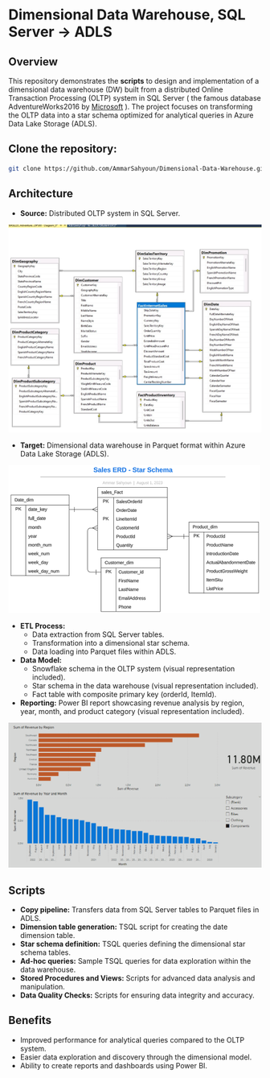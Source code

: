 # Dimensional Data Warehouse,  SQL Server -> ADLS

## Overview
This repository demonstrates the **scripts** to design and implementation of a dimensional data warehouse (DW) built from a distributed Online Transaction Processing (OLTP) system in SQL Server ( the famous database AdventureWorks2016 by [Microsoft](https://learn.microsoft.com/en-us/sql/samples/adventureworks-install-configure?view=sql-server-ver16&tabs=ssms) ). The project focuses on transforming the OLTP data into a star schema optimized for analytical queries in Azure Data Lake Storage (ADLS).


## Clone the repository:
```bash
git clone https://github.com/AmmarSahyoun/Dimensional-Data-Warehouse.git
```

## Architecture
* **Source:** Distributed OLTP system in SQL Server.

![OLTP](DW.jpg)

* **Target:** Dimensional data warehouse in Parquet format within Azure Data Lake Storage (ADLS). 

![OLAP](ER_StarSchema.png)

* **ETL Process:**
    * Data extraction from SQL Server tables.
    * Transformation into a dimensional star schema.
    * Data loading into Parquet files within ADLS.
* **Data Model:**
    * Snowflake schema in the OLTP system (visual representation included).
    * Star schema in the data warehouse (visual representation included).
    * Fact table with composite primary key (orderId, ItemId).
* **Reporting:** Power BI report showcasing revenue analysis by region, year, month, and product category (visual representation included).

![ER diagram](report01.png)

## Scripts
* **Copy pipeline:** Transfers data from SQL Server tables to Parquet files in ADLS.
* **Dimension table generation:** TSQL script for creating the date dimension table.
* **Star schema definition:** TSQL queries defining the dimensional star schema tables.
* **Ad-hoc queries:** Sample TSQL queries for data exploration within the data warehouse.
* **Stored Procedures and Views:** Scripts for advanced data analysis and manipulation.
* **Data Quality Checks:** Scripts for ensuring data integrity and accuracy.

## Benefits
* Improved performance for analytical queries compared to the OLTP system.
* Easier data exploration and discovery through the dimensional model.
* Ability to create reports and dashboards using Power BI.


